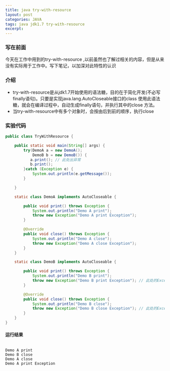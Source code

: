 ```yaml
---
title: java try-with-resource
layout: post
categories: JAVA
tags: java jdk1.7 try-with-resource
excerpt: 
---
```


### 写在前面
今天在工作中用到的try-with-resource ,以前虽然也了解过相关的内容，但是从来没有实际用于工作中。写下笔记，以加深对此特性的认识

### 介绍
- try-with-resource是从jdk1.7开始使用的语法糖，目的在于简化开发(不必写finally语句)。只要是实现java.lang.AutoCloseable接口的class
使用此语法糖，就会在编译过程中，自动生成finally语句，并执行其中的close 方法。
- 当try-with-resource中有多个对象时，会按由后到前的顺序，执行close


### 实验代码
```java
public class TryWithResource {

    public static void main(String[] args) {
        try(DemoA a = new DemoA();
            DemoB b = new DemoB()) {
           a.print(); // 此处出异常
           b.print();
        }catch (Exception e) {
            System.out.println(e.getMessage());
        }

    }

    static class DemoA implements AutoCloseable {

        public void print() throws Exception {
            System.out.println("Demo A print");
            throw new Exception("Demo A print Exception");
        }

        @Override
        public void close() throws Exception {
            System.out.println("Demo A close");
            throw new Exception("Demo A close Exception");
        }
    }

    static class DemoB implements AutoCloseable {

        public void print() throws Exception {
            System.out.println("Demo B print");
            throw new Exception("Demo B print Exception"); // 此处的Exception在编译的finally中被捕获后忽略
        }

        @Override
        public void close() throws Exception {
            System.out.println("Demo B close");
            throw new Exception("Demo B close Exception"); // 此处的Exception在编译的finally中被捕获后忽略
        }
    }
}
```

#### 运行结果

```

Demo A print
Demo B close
Demo A close
Demo A print Exception

```